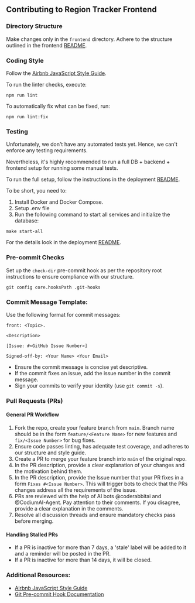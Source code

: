 ## Contributing to Region Tracker Frontend

### Directory Structure
Make changes only in the `frontend` directory. Adhere to the structure outlined in the frontend [README](./README.md).

### Coding Style
Follow the [Airbnb JavaScript Style Guide](https://github.com/airbnb/javascript).

To run the linter checks, execute:
```shell
npm run lint
```

To automatically fix what can be fixed, run:
```shell
npm run lint:fix
```

### Testing

Unfortunately, we don't have any automated tests yet. Hence, we can't enforce any testing requirements.

Nevertheless, it's highly recommended to run a full DB + backend + frontend setup for running some manual tests.

To run the full setup, follow the instructions in the deployment [README](../deployment/README.md).

To be short, you need to:
1. Install Docker and Docker Compose.
2. Setup .env file
3. Run the following command to start all services and initialize the database:
```shell
make start-all
```
For the details look in the deployment [README](../deployment/README.md).

### Pre-commit Checks
Set up the `check-dir` pre-commit hook as per the repository root instructions to ensure compliance with our structure.

```shell
git config core.hooksPath .git-hooks
```

### Commit Message Template:
Use the following format for commit messages:
  ```
  front: <Topic>.

  <Description>

  [Issue: #<GitHub Issue Number>]

  Signed-off-by: <Your Name> <Your Email>
  ```
- Ensure the commit message is concise yet descriptive.
- If the commit fixes an issue, add the issue number in the commit message.
- Sign your commits to verify your identity (use `git commit -s`).

### Pull Requests (PRs)

#### General PR Workflow

1. Fork the repo, create your feature branch from `main`. Branch name should be in the form `feature/<Feature Name>` for new features and `fix/<Issue Number>` for bug fixes.
2. Ensure code passes linting, has adequate test coverage, and adheres to our structure and style guide.
3. Create a PR to merge your feature branch into `main` of the original repo.
4. In the PR description, provide a clear explanation of your changes and the motivation behind them.
5. In the PR description, provide the Issue number that your PR fixes in a form `Fixes #<Issue Number>`.
   This will trigger bots to check that the PRs changes address all the requirements of the issue.
6. PRs are reviewed with the help of AI bots @coderabbitai and @CodiumAI-Agent. Pay attention to their comments. If you disagree, provide a clear explanation in the comments.
7. Resolve all discussion threads and ensure mandatory checks pass before merging.

#### Handling Stalled PRs
- If a PR is inactive for more than 7 days, a 'stale' label will be added to it and a reminder will be posted in the PR.
- If a PR is inactive for more than 14 days, it will be closed.

### Additional Resources:
- [Airbnb JavaScript Style Guide](https://github.com/airbnb/javascript)
- [Git Pre-commit Hook Documentation](https://git-scm.com/book/en/v2/Customizing-Git-Git-Hooks)
